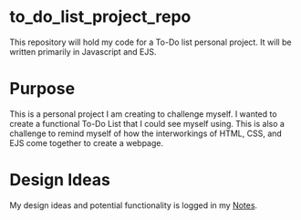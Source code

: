 # to_do_list_project_repo
This repository will hold my code for a To-Do list personal project. It will be written primarily in Javascript and EJS.

# Purpose
This is a personal project I am creating to challenge myself. I wanted to create a functional To-Do List that I 
could see myself using. This is also a challenge to remind myself of how the interworkings of HTML, CSS, and EJS
come together to create a webpage. 

# Design Ideas
My design ideas and potential functionality is logged in my [Notes](https://github.com/TSonGit/to_do_list_project_repo/blob/main/notes.txt).